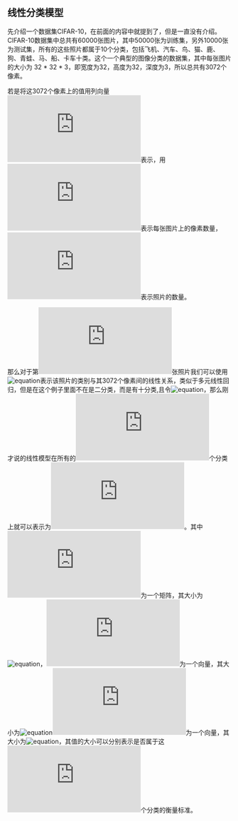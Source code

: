 
## 线性分类模型

先介绍一个数据集CIFAR-10，在前面的内容中就提到了，但是一直没有介绍。CIFAR-10数据集中总共有60000张图片，其中50000张为训练集，另外10000张为测试集，所有的这些照片都属于10个分类，包括飞机、汽车、鸟、猫、鹿、狗、青蛙、马、船、卡车十类。这个一个典型的图像分类的数据集，其中每张图片的大小为 32 * 32 * 3，即宽度为32，高度为32，深度为3，所以总共有3072个像素。

若是将这3072个像素上的值用列向量![equation](http://latex.codecogs.com/gif.latex?x=\(x_1,x_2,...,x_n\) )表示，用![equation](http://latex.codecogs.com/gif.latex?n)表示每张图片上的像素数量，![equation](http://latex.codecogs.com/gif.latex?N)表示照片的数量。

那么对于第![equation](http://latex.codecogs.com/gif.latex?i)张照片我们可以使用![equation](http://latex.codecogs.com/gif.latex?Y_i=a_{i1}x_{i1}+a_{i2}x_{i2}+...+a_{in}x_{in})表示该照片的类别与其3072个像素间的线性关系，类似于多元线性回归，但是在这个例子里面不在是二分类，而是有十分类,且令![equation](http://latex.codecogs.com/gif.latex?W_i=X=\(a_{i2},x_{i2},...,x_{in}\) )，那么刚才说的线性模型在所有的![equation](http://latex.codecogs.com/gif.latex?k)个分类上就可以表示为![equation](http://latex.codecogs.com/gif.latex?Y=xW)。其中![equation](http://latex.codecogs.com/gif.latex?W)为一个矩阵，其大小为![equation](http://latex.codecogs.com/gif.latex?n\times{k})，![equation](http://latex.codecogs.com/gif.latex?x)为一个向量，其大小为![equation](http://latex.codecogs.com/gif.latex?1\times{n})![equation](http://latex.codecogs.com/gif.latex?Y)为一个向量，其大小为![equation](http://latex.codecogs.com/gif.latex?1\times{k})，其值的大小可以分别表示是否属于这![equation](http://latex.codecogs.com/gif.latex?k)个分类的衡量标准。
